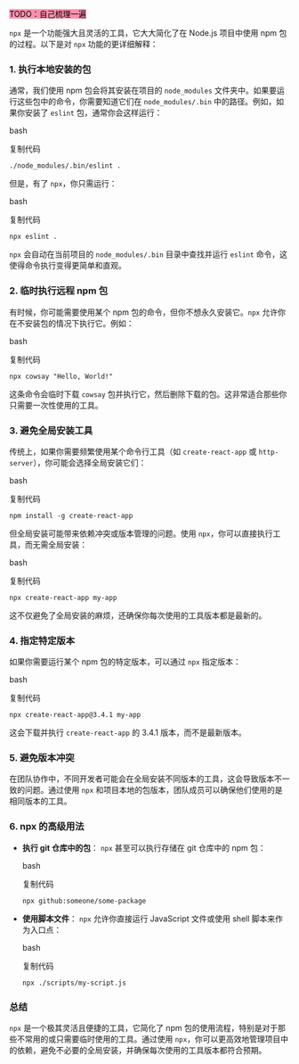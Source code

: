 <mark style="background: #FF5582A6;">TODO：自己梳理一遍</mark>

`npx` 是一个功能强大且灵活的工具，它大大简化了在 Node.js 项目中使用 npm 包的过程。以下是对 `npx` 功能的更详细解释：

### 1. **执行本地安装的包**

通常，我们使用 npm 包会将其安装在项目的 `node_modules` 文件夹中。如果要运行这些包中的命令，你需要知道它们在 `node_modules/.bin` 中的路径。例如，如果你安装了 `eslint` 包，通常你会这样运行：

bash

复制代码

`./node_modules/.bin/eslint .`

但是，有了 `npx`，你只需运行：

bash

复制代码

`npx eslint .`

`npx` 会自动在当前项目的 `node_modules/.bin` 目录中查找并运行 `eslint` 命令，这使得命令执行变得更简单和直观。

### 2. **临时执行远程 npm 包**

有时候，你可能需要使用某个 npm 包的命令，但你不想永久安装它。`npx` 允许你在不安装包的情况下执行它。例如：

bash

复制代码

`npx cowsay "Hello, World!"`

这条命令会临时下载 `cowsay` 包并执行它，然后删除下载的包。这非常适合那些你只需要一次性使用的工具。

### 3. **避免全局安装工具**

传统上，如果你需要频繁使用某个命令行工具（如 `create-react-app` 或 `http-server`），你可能会选择全局安装它们：

bash

复制代码

`npm install -g create-react-app`

但全局安装可能带来依赖冲突或版本管理的问题。使用 `npx`，你可以直接执行工具，而无需全局安装：

bash

复制代码

`npx create-react-app my-app`

这不仅避免了全局安装的麻烦，还确保你每次使用的工具版本都是最新的。

### 4. **指定特定版本**

如果你需要运行某个 npm 包的特定版本，可以通过 `npx` 指定版本：

bash

复制代码

`npx create-react-app@3.4.1 my-app`

这会下载并执行 `create-react-app` 的 3.4.1 版本，而不是最新版本。

### 5. **避免版本冲突**

在团队协作中，不同开发者可能会在全局安装不同版本的工具，这会导致版本不一致的问题。通过使用 `npx` 和项目本地的包版本，团队成员可以确保他们使用的是相同版本的工具。

### 6. **npx 的高级用法**

- **执行 git 仓库中的包**： `npx` 甚至可以执行存储在 git 仓库中的 npm 包：
    
    bash
    
    复制代码
    
    `npx github:someone/some-package`
    
- **使用脚本文件**： `npx` 允许你直接运行 JavaScript 文件或使用 shell 脚本来作为入口点：
    
    bash
    
    复制代码
    
    `npx ./scripts/my-script.js`
    

### 总结

`npx` 是一个极其灵活且便捷的工具，它简化了 npm 包的使用流程，特别是对于那些不常用的或只需要临时使用的工具。通过使用 `npx`，你可以更高效地管理项目中的依赖，避免不必要的全局安装，并确保每次使用的工具版本都符合预期。
